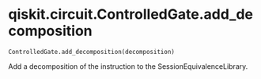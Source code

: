 # qiskit.circuit.ControlledGate.add\_decomposition

`ControlledGate.add_decomposition(decomposition)`

Add a decomposition of the instruction to the SessionEquivalenceLibrary.
